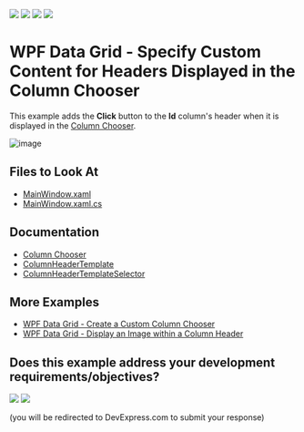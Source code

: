 <!-- default badges list -->
![](https://img.shields.io/endpoint?url=https://codecentral.devexpress.com/api/v1/VersionRange/501623058/21.2.7%2B)
[![](https://img.shields.io/badge/Open_in_DevExpress_Support_Center-FF7200?style=flat-square&logo=DevExpress&logoColor=white)](https://supportcenter.devexpress.com/ticket/details/T1094617)
[![](https://img.shields.io/badge/📖_How_to_use_DevExpress_Examples-e9f6fc?style=flat-square)](https://docs.devexpress.com/GeneralInformation/403183)
[![](https://img.shields.io/badge/💬_Leave_Feedback-feecdd?style=flat-square)](#does-this-example-address-your-development-requirementsobjectives)
<!-- default badges end -->
# WPF Data Grid - Specify Custom Content for Headers Displayed in the Column Chooser

This example adds the **Click** button to the **Id** column's header when it is displayed in the [Column Chooser](http://docs.devexpress.com/WPF/6217/controls-and-libraries/data-grid/visual-elements/common-elements/column-band-chooser). 

![image](https://user-images.githubusercontent.com/65009440/172836736-add2a536-1a0f-42e6-a442-d3443aa6118a.png)

## Files to Look At

- [MainWindow.xaml](./CS/WPFGrid_ColumnChooser/MainWindow.xaml)
- [MainWindow.xaml.cs](./CS/WPFGrid_ColumnChooser/MainWindow.xaml.cs)

## Documentation

- [Column Chooser](http://docs.devexpress.com/WPF/6217/controls-and-libraries/data-grid/visual-elements/common-elements/column-band-chooser)
- [ColumnHeaderTemplate](http://docs.devexpress.com/WPF/DevExpress.Xpf.Grid.DataViewBase.ColumnHeaderTemplate)
- [ColumnHeaderTemplateSelector](http://docs.devexpress.com/WPF/DevExpress.Xpf.Grid.DataViewBase.ColumnHeaderTemplateSelector)

## More Examples

- [WPF Data Grid - Create a Custom Column Chooser](https://github.com/DevExpress-Examples/how-to-create-a-custom-column-chooser-e1661)
- [WPF Data Grid - Display an Image within a Column Header](https://github.com/DevExpress-Examples/how-to-display-an-image-within-a-column-header-e1629)
<!-- feedback -->
## Does this example address your development requirements/objectives?

[<img src="https://www.devexpress.com/support/examples/i/yes-button.svg"/>](https://www.devexpress.com/support/examples/survey.xml?utm_source=github&utm_campaign=wpf-data-grid-custom-content-for-column-chooser-headers&~~~was_helpful=yes) [<img src="https://www.devexpress.com/support/examples/i/no-button.svg"/>](https://www.devexpress.com/support/examples/survey.xml?utm_source=github&utm_campaign=wpf-data-grid-custom-content-for-column-chooser-headers&~~~was_helpful=no)

(you will be redirected to DevExpress.com to submit your response)
<!-- feedback end -->
